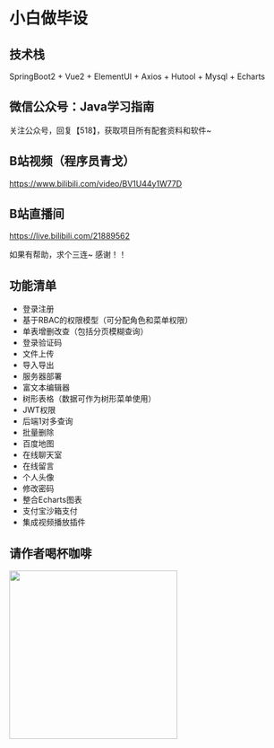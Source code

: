# 小白做毕设

## 技术栈

SpringBoot2 + Vue2 + ElementUI + Axios + Hutool + Mysql + Echarts

## 微信公众号：Java学习指南

关注公众号，回复【518】，获取项目所有配套资料和软件~


## B站视频（程序员青戈）

https://www.bilibili.com/video/BV1U44y1W77D

## B站直播间

https://live.bilibili.com/21889562

如果有帮助，求个三连~  感谢！！

## 功能清单

- 登录注册
- 基于RBAC的权限模型（可分配角色和菜单权限）
- 单表增删改查（包括分页模糊查询）
- 登录验证码
- 文件上传
- 导入导出
- 服务器部署
- 富文本编辑器
- 树形表格（数据可作为树形菜单使用）
- JWT权限
- 后端1对多查询
- 批量删除
- 百度地图
- 在线聊天室
- 在线留言
- 个人头像
- 修改密码
- 整合Echarts图表
- 支付宝沙箱支付
- 集成视频播放插件

## 请作者喝杯咖啡

<img src='https://gitee.com/xqnode/images/raw/master/imgs/微信.png' width=300 align=left>
